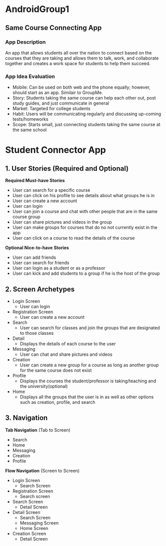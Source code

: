 # AndroidGroup1
## Same Course Connecting App

### App Description
An app that allows students all over the nation to connect based on the courses that they are taking and allows them to talk, work, and collaborate together and  creates a work space for students to help them succeed.

### App Idea Evaluation


- Mobile: Can be used on both web and the phone equally; however, should start as an app. Similair to GroupMe.
- Story: Students taking the same course can help each other out, post study guides, and just communicate in general
- Market: Targeted for college students
- Habit: Users will be communicating regularly and discussing up-coming tests/homeworks
- Scope: Starts small, just connecting students taking the same course at the same school

# Student Connector App

## 1. User Stories (Required and Optional)

**Required Must-have Stories**

 * User can search for a specific course
 * User can click on his profile to see details about what groups he is in 
 * User can create a new account
 * User can login
 * User can join a course and chat with other people that are in the same course group
 * User can share pictures and videos in the group
 * User can make groups for courses that do no not currently exist in the app
 * User can click on a course to read the details of the course

**Optional Nice-to-have Stories**

 * User can add friends 
 * User can search for friends
 * User can login as a student or as a professor
 * User can kick and add students to a group if he is the host of the group


## 2. Screen Archetypes

 * Login Screen
     * User can login
 * Registration Screen
     * User can create a new account 
 * Search
     * User can search for classes and join the groups that are designated to those classes
 * Detail
     * Displays the details of each course to the user
 * Messaging
     * User can chat and share pictures and videos
 * Creation
     * User can create a new group for a course as long as another group for the same course does not exist
 * Profile
     * Displays the courses the student/professor is taking/teaching and the university(optional)
 * Home 
     * Displays all the groups that the user is in as well as other options such as creation, profile, and search

## 3. Navigation

**Tab Navigation** (Tab to Screen)

 * Search
 * Home
 * Messaging
 * Creation
 * Profile

**Flow Navigation** (Screen to Screen)

 * Login Screen
     * Search Screen
 * Registration Screen
     * Search screen
 * Search Screen
     * Detail Screen
 * Detail Screen
     * Search Screen
     * Messaging Screen
     * Home Screen
 * Creation Screen
     * Detail Screen
